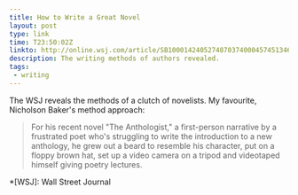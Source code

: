 ```yaml
---
title: How to Write a Great Novel
layout: post
type: link
time: T23:50:02Z
linkto: http://online.wsj.com/article/SB10001424052748703740004574513463106012106.html
description: The writing methods of authors revealed.
tags:
 - writing
---
```


The WSJ reveals the methods of a clutch of novelists. My favourite, Nicholson Baker's method approach:

> For his recent novel "The Anthologist," a first-person narrative by a frustrated poet who's struggling to write the introduction to a new anthology, he grew out a beard to resemble his character, put on a floppy brown hat, set up a video camera on a tripod and videotaped himself giving poetry lectures.

*[WSJ]: Wall Street Journal